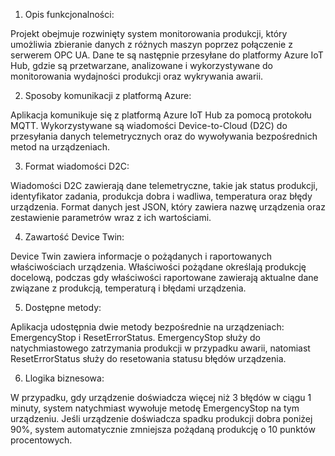 1. Opis funkcjonalności:

Projekt obejmuje rozwinięty system monitorowania produkcji, który umożliwia zbieranie danych z różnych maszyn poprzez połączenie z serwerem OPC UA. Dane te są następnie przesyłane do platformy Azure IoT Hub, gdzie są przetwarzane, analizowane i wykorzystywane do monitorowania wydajności produkcji oraz wykrywania awarii.

2. Sposoby komunikacji z platformą Azure:

Aplikacja komunikuje się z platformą Azure IoT Hub za pomocą protokołu MQTT. Wykorzystywane są wiadomości Device-to-Cloud (D2C) do przesyłania danych telemetrycznych oraz do wywoływania bezpośrednich metod na urządzeniach.

3. Format wiadomości D2C:

Wiadomości D2C zawierają dane telemetryczne, takie jak status produkcji, identyfikator zadania, produkcja dobra i wadliwa, temperatura oraz błędy urządzenia. Format danych jest JSON, który zawiera nazwę urządzenia oraz zestawienie parametrów wraz z ich wartościami.

4. Zawartość Device Twin:

Device Twin zawiera informacje o pożądanych i raportowanych właściwościach urządzenia. Właściwości pożądane określają produkcję docelową, podczas gdy właściwości raportowane zawierają aktualne dane związane z produkcją, temperaturą i błędami urządzenia.

5. Dostępne metody:

Aplikacja udostępnia dwie metody bezpośrednie na urządzeniach: EmergencyStop i ResetErrorStatus. EmergencyStop służy do natychmiastowego zatrzymania produkcji w przypadku awarii, natomiast ResetErrorStatus służy do resetowania statusu błędów urządzenia. 

6. Llogika biznesowa:

W przypadku, gdy urządzenie doświadcza więcej niż 3 błędów w ciągu 1 minuty, system natychmiast wywołuje metodę EmergencyStop na tym urządzeniu.
Jeśli urządzenie doświadcza spadku produkcji dobra poniżej 90%, system automatycznie zmniejsza pożądaną produkcję o 10 punktów procentowych.
